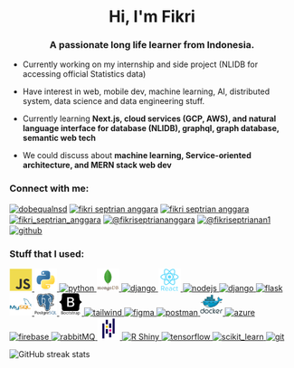 <h1 align="center">Hi, I'm Fikri</h1>
<h3 align="center">A passionate long life learner from Indonesia.</h3>

- Currently working on my internship and side project (NLIDB for accessing official Statistics data)

- Have interest in web, mobile dev, machine learning, AI, distributed system, data science and data engineering stuff.

- Currently learning **Next.js, cloud services (GCP, AWS), and natural language interface for database (NLIDB), graphql, graph database, semantic web tech**

- We could discuss about **machine learning, Service-oriented architecture, and MERN stack web dev**

<h3 align="left">Connect with me:</h3>
<p align="left">
<a href="https://twitter.com/dobequalnsd" target="blank"><img align="center" src="https://raw.githubusercontent.com/rahuldkjain/github-profile-readme-generator/master/src/images/icons/Social/twitter.svg" alt="dobequalnsd" height="30" width="40" /></a>
<a href="https://linkedin.com/in/fikri-septrian-anggara" target="blank"><img align="center" src="https://raw.githubusercontent.com/rahuldkjain/github-profile-readme-generator/master/src/images/icons/Social/linked-in-alt.svg" alt="fikri septrian anggara" height="30" width="40" /></a>
<a href="https://www.kaggle.com/fikriseptriananggara" target="blank"><img align="center" src="https://raw.githubusercontent.com/rahuldkjain/github-profile-readme-generator/master/src/images/icons/Social/kaggle.svg" alt="fikri septrian anggara" height="30" width="40" /></a>
<a href="https://instagram.com/fikri_septrian_anggara" target="blank"><img align="center" src="https://raw.githubusercontent.com/rahuldkjain/github-profile-readme-generator/master/src/images/icons/Social/instagram.svg" alt="fikri_septrian_anggara" height="30" width="40" /></a>
<a href="https://medium.com/@fikriseptriananggara" target="blank"><img align="center" src="https://raw.githubusercontent.com/rahuldkjain/github-profile-readme-generator/master/src/images/icons/Social/medium.svg" alt="@fikriseptriananggara" height="30" width="40" /></a>
<a href="https://www.hackerrank.com/fikriseptrianan1" target="blank"><img align="center" src="https://raw.githubusercontent.com/rahuldkjain/github-profile-readme-generator/master/src/images/icons/Social/hackerearth.svg" alt="@fikriseptrianan1" height="30" width="40" /></a>
 <a href="https://github.com/fikrianggara" target="blank"><img align="center" src='https://cdn.jsdelivr.net/npm/simple-icons@3.0.1/icons/github.svg' alt='github' height='40' width='30'></a>
</p>

<!-- ![fikrianggara's GitHub stats](https://github-readme-stats.vercel.app/api?username=fikrianggara&show_icons=true&theme=dracula) -->

<!-- ![Profile views](https://gpvc.arturio.dev/fikrianggara) -->  
<h3 align="left">Stuff that I used:</h3>
<!-- - <h2 align="left">Language:</h2>
- <h2 align="left">Main Stack:</h2>
- <h2 align="left">Other framework:</h2>
- <h2 align="left">DBMS:</h2>
- <h2 align="left">Cloud Service:</h2>
- <h2 align="left">Other tools:</h2>
- <h2 align="left">Machine Learning and AI:</h2>
<p align="left"> -->
 
</p>
<p align="left"> 
 <a href="https://developer.mozilla.org/en-US/docs/Web/JavaScript" target="_blank" rel="noreferrer"> 
  <img src="https://raw.githubusercontent.com/devicons/devicon/master/icons/javascript/javascript-original.svg" alt="javascript" width="40" height="40"/> 
 </a> 
  <a href="https://www.python.org" target="_blank" rel="noreferrer"> 
  <img src="https://raw.githubusercontent.com/devicons/devicon/master/icons/python/python-original.svg" alt="python" width="40" height="40"/> 
 </a> 
 <a href="https://www.python.org" target="_blank" rel="noreferrer"> 
  <img src="https://www.r-project.org/logo/Rlogo.svg" alt="python" width="40" height="40"/> 
 </a> 
 <a href="https://www.mongodb.com/" target="_blank" rel="noreferrer"> 
  <img src="https://raw.githubusercontent.com/devicons/devicon/master/icons/mongodb/mongodb-original-wordmark.svg" alt="mongodb" width="40" height="40"/> 
 </a> 
 <a href="https://expressjs.com" target="_blank" rel="noreferrer"> <img src="https://expressjs.com/images/favicon.png" alt="django" width="40" height="40"/> </a>
  <a href="https://reactjs.org/" target="_blank" rel="noreferrer"> 
  <img src="https://raw.githubusercontent.com/devicons/devicon/master/icons/react/react-original-wordmark.svg" alt="react" width="40" height="40"/> 
 </a> 
 <a href="https://nodejs.org" target="_blank" rel="noreferrer"> <img src="https://nodejs.org/static/images/favicons/favicon-32x32.png" alt="nodejs" width="40" height="40"/> 
 </a>
  <a href="https://www.djangoproject.com/" target="_blank" rel="noreferrer"> 
  <img src="https://static.djangoproject.com/img/icon-touch.e4872c4da341.png" alt="django" width="40" height="40"/> 
 </a> 
  <a href="https://flask.palletsprojects.com/" target="_blank" rel="noreferrer"> 
  <img src="https://www.vectorlogo.zone/logos/pocoo_flask/pocoo_flask-icon.svg" alt="flask" width="40" height="40"/> 
 </a> 
  <a href="https://www.mysql.com/" target="_blank" rel="noreferrer"> 
  <img src="https://raw.githubusercontent.com/devicons/devicon/master/icons/mysql/mysql-original-wordmark.svg" alt="mysql" width="40" height="40"/> 
 </a> 
  <a href="https://www.postgresql.org" target="_blank" rel="noreferrer"> 
  <img src="https://raw.githubusercontent.com/devicons/devicon/master/icons/postgresql/postgresql-original-wordmark.svg" alt="postgresql" width="40" height="40"/> 
 </a> 
 <a href="https://getbootstrap.com" target="_blank" rel="noreferrer"> 
  <img src="https://raw.githubusercontent.com/devicons/devicon/master/icons/bootstrap/bootstrap-plain-wordmark.svg" alt="bootstrap" width="40" height="40"/> </a> 
 <a href="https://tailwindcss.com/" target="_blank" rel="noreferrer"> 
  <img src="https://www.vectorlogo.zone/logos/tailwindcss/tailwindcss-icon.svg" alt="tailwind" width="40" height="40"/> 
 </a> 
  <a href="https://www.figma.com/" target="_blank" rel="noreferrer"> 
  <img src="https://www.vectorlogo.zone/logos/figma/figma-icon.svg" alt="figma" width="40" height="40"/> 
 </a> 
 <a href="https://postman.com" target="_blank" rel="noreferrer"> 
  <img src="https://www.vectorlogo.zone/logos/getpostman/getpostman-icon.svg" alt="postman" width="40" height="40"/> 
 </a> 
 <a href="https://www.docker.com/" target="_blank" rel="noreferrer"> 
  <img src="https://raw.githubusercontent.com/devicons/devicon/master/icons/docker/docker-original-wordmark.svg" alt="docker" width="40" height="40"/> 
 </a> 
 <a href="https://azure.microsoft.com/en-in/" target="_blank" rel="noreferrer"> 
  <img src="https://www.vectorlogo.zone/logos/microsoft_azure/microsoft_azure-icon.svg" alt="azure" width="40" height="40"/> 
 </a>
 <a href="https://firebase.google.com/" target="_blank" rel="noreferrer"> 
  <img src="https://www.vectorlogo.zone/logos/firebase/firebase-icon.svg" alt="firebase" width="40" height="40"/> 
 </a> 
 <a href="https://www.rabbitmq.com" target="_blank" rel="noreferrer"> 
  <img src="https://www.vectorlogo.zone/logos/rabbitmq/rabbitmq-icon.svg" alt="rabbitMQ" width="40" height="40"/> 
 </a> 
 
 <a href="https://pandas.pydata.org/" target="_blank" rel="noreferrer"> 
  <img src="https://raw.githubusercontent.com/devicons/devicon/2ae2a900d2f041da66e950e4d48052658d850630/icons/pandas/pandas-original.svg" alt="pandas" width="40" height="40"/> 
 </a> 
 <a href="https://shiny.rstudio.com/" target="_blank" rel="noreferrer"> 
  <img src="https://shiny.rstudio.com/images/favicon.ico" alt="R Shiny" width="40" height="40"/> 
 </a> 
 <a href="https://www.tensorflow.org" target="_blank" rel="noreferrer"> 
  <img src="https://www.vectorlogo.zone/logos/tensorflow/tensorflow-icon.svg" alt="tensorflow" width="40" height="40"/> 
 </a> 
 <a href="https://scikit-learn.org/" target="_blank" rel="noreferrer"> 
  <img src="https://upload.wikimedia.org/wikipedia/commons/0/05/Scikit_learn_logo_small.svg" alt="scikit_learn" width="40" height="40"/> 
 </a> 
  <a href="https://git-scm.com/" target="_blank" rel="noreferrer"> 
  <img src="https://www.vectorlogo.zone/logos/git-scm/git-scm-icon.svg" alt="git" width="40" height="40"/> 
 </a> 
</p>

![GitHub streak stats](https://github-readme-streak-stats.herokuapp.com/?user=fikrianggara&theme=dracula)  
